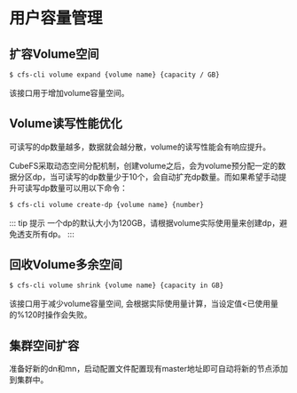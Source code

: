 # 用户容量管理

## 扩容Volume空间

```bash
$ cfs-cli volume expand {volume name} {capacity / GB}
```
该接口用于增加volume容量空间。

## Volume读写性能优化

可读写的dp数量越多，数据就会越分散，volume的读写性能会有响应提升。

CubeFS采取动态空间分配机制，创建volume之后，会为volume预分配一定的数据分区dp，当可读写的dp数量少于10个，会自动扩充dp数量。而如果希望手动提升可读写dp数量可以用以下命令：
```bash
$ cfs-cli volume create-dp {volume name} {number}
```

::: tip 提示
一个dp的默认大小为120GB，请根据volume实际使用量来创建dp，避免透支所有dp。
:::

## 回收Volume多余空间

```bash
$ cfs-cli volume shrink {volume name} {capacity in GB}
```

该接口用于减少volume容量空间, 会根据实际使用量计算，当设定值<已使用量的%120时操作会失败。

## 集群空间扩容

准备好新的dn和mn，启动配置文件配置现有master地址即可自动将新的节点添加到集群中。